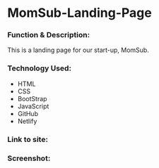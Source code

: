 # MomSub-Landing-Page

<h3>Function & Description:</h3>
This is a landing page for our start-up, MomSub. 

<h3>Technology Used:</h3>

- HTML
- CSS
- BootStrap
- JavaScript
- GitHub 
- Netlify

<h3>Link to site:</h3>


<h3>Screenshot:</h3>
